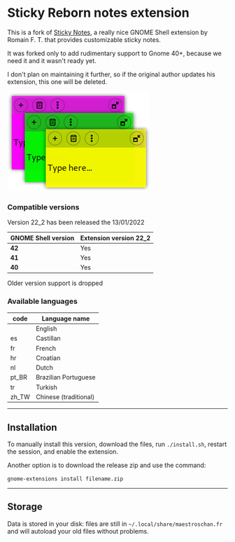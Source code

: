 # Sticky Reborn notes extension

This is a fork of [Sticky Notes](https://github.com/maoschanz/notes-extension-gnome), a really nice GNOME Shell extension by Romain F. T. that provides customizable sticky notes.

It was forked only to add rudimentary support to Gnome 40+, because we need it and it wasn't ready yet.

I don't plan on maintaining it further, so if the original author updates his extension, this one will be deleted.

![](./notes@nosklo.info/screenshots/about_picture.png)

### Compatible versions

Version 22_2 has been released the 13/01/2022

| GNOME Shell version | Extension version 22_2
|---------------------|-----------------------|
| **42**              | Yes                   |
| **41**              | Yes                   |
| **40**              | Yes                   |

Older version support is dropped

### Available languages


| code  | Language name |
|-------|---------------|
|       | English       |
| es    | Castillan     |
| fr    | French        |
| hr    | Croatian      |
| nl    | Dutch         |
| pt_BR | Brazilian Portuguese |
| tr    | Turkish       |
| zh_TW | Chinese (traditional) |

----

## Installation

To manually install this version, download the files, run `./install.sh`, restart
the session, and enable the extension.

Another option is to download the release zip and use the command:

    gnome-extensions install filename.zip

----

## Storage

Data is stored in your disk: files are still in `~/.local/share/maestroschan.fr` and will autoload 
your old files without problems.

